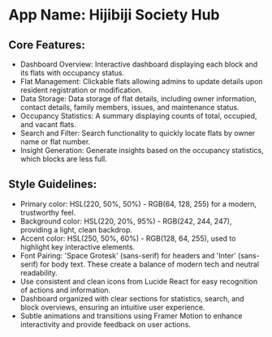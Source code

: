 # **App Name**: Hijibiji Society Hub

## Core Features:

- Dashboard Overview: Interactive dashboard displaying each block and its flats with occupancy status.
- Flat Management: Clickable flats allowing admins to update details upon resident registration or modification.
- Data Storage: Data storage of flat details, including owner information, contact details, family members, issues, and maintenance status.
- Occupancy Statistics: A summary displaying counts of total, occupied, and vacant flats.
- Search and Filter: Search functionality to quickly locate flats by owner name or flat number.
- Insight Generation: Generate insights based on the occupancy statistics, which blocks are less full.

## Style Guidelines:

- Primary color: HSL(220, 50%, 50%) - RGB(64, 128, 255) for a modern, trustworthy feel.
- Background color: HSL(220, 20%, 95%) - RGB(242, 244, 247), providing a light, clean backdrop.
- Accent color: HSL(250, 50%, 60%) - RGB(128, 64, 255), used to highlight key interactive elements.
- Font Pairing: 'Space Grotesk' (sans-serif) for headers and 'Inter' (sans-serif) for body text.  These create a balance of modern tech and neutral readability.
- Use consistent and clean icons from Lucide React for easy recognition of actions and information.
- Dashboard organized with clear sections for statistics, search, and block overviews, ensuring an intuitive user experience.
- Subtle animations and transitions using Framer Motion to enhance interactivity and provide feedback on user actions.